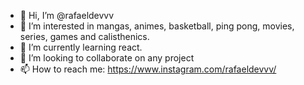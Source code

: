 - 👋 Hi, I’m @rafaeldevvv
- 👀 I’m interested in mangas, animes, basketball, ping pong, movies, series, games and calisthenics.
- 🌱 I’m currently learning react.
- 💞️ I’m looking to collaborate on any project
- 📫 How to reach me: https://www.instagram.com/rafaeldevvv/

<!---
rafaeldevvv/rafaeldevvv is a ✨ special ✨ repository because its `README.md` (this file) appears on your GitHub profile.
You can click the Preview link to take a look at your changes.
--->
